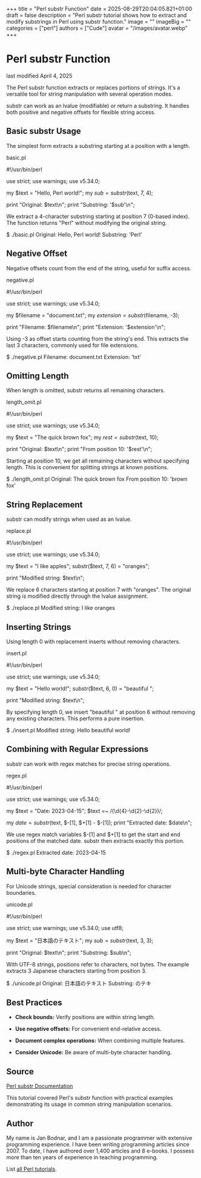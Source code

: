 +++
title = "Perl substr Function"
date = 2025-08-29T20:04:05.821+01:00
draft = false
description = "Perl substr tutorial shows how to extract and modify substrings in Perl using substr function."
image = ""
imageBig = ""
categories = ["perl"]
authors = ["Cude"]
avatar = "/images/avatar.webp"
+++

# Perl substr Function

last modified April 4, 2025

The Perl substr function extracts or replaces portions of strings.
It's a versatile tool for string manipulation with several operation modes.

substr can work as an lvalue (modifiable) or return a substring.
It handles both positive and negative offsets for flexible string access.

## Basic substr Usage

The simplest form extracts a substring starting at a position with a length.

basic.pl
  

#!/usr/bin/perl

use strict;
use warnings;
use v5.34.0;

my $text = "Hello, Perl world!";
my $sub = substr($text, 7, 4);

print "Original: $text\n";
print "Substring: '$sub'\n";

We extract a 4-character substring starting at position 7 (0-based index).
The function returns "Perl" without modifying the original string.

$ ./basic.pl
Original: Hello, Perl world!
Substring: 'Perl'

## Negative Offset

Negative offsets count from the end of the string, useful for suffix access.

negative.pl
  

#!/usr/bin/perl

use strict;
use warnings;
use v5.34.0;

my $filename = "document.txt";
my $extension = substr($filename, -3);

print "Filename: $filename\n";
print "Extension: '$extension'\n";

Using -3 as offset starts counting from the string's end. This extracts
the last 3 characters, commonly used for file extensions.

$ ./negative.pl
Filename: document.txt
Extension: 'txt'

## Omitting Length

When length is omitted, substr returns all remaining characters.

length_omit.pl
  

#!/usr/bin/perl

use strict;
use warnings;
use v5.34.0;

my $text = "The quick brown fox";
my $rest = substr($text, 10);

print "Original: $text\n";
print "From position 10: '$rest'\n";

Starting at position 10, we get all remaining characters without specifying
length. This is convenient for splitting strings at known positions.

$ ./length_omit.pl
Original: The quick brown fox
From position 10: 'brown fox'

## String Replacement

substr can modify strings when used as an lvalue.

replace.pl
  

#!/usr/bin/perl

use strict;
use warnings;
use v5.34.0;

my $text = "I like apples";
substr($text, 7, 6) = "oranges";

print "Modified string: $text\n";

We replace 6 characters starting at position 7 with "oranges". The original
string is modified directly through the lvalue assignment.

$ ./replace.pl
Modified string: I like oranges

## Inserting Strings

Using length 0 with replacement inserts without removing characters.

insert.pl
  

#!/usr/bin/perl

use strict;
use warnings;
use v5.34.0;

my $text = "Hello world!";
substr($text, 6, 0) = "beautiful ";

print "Modified string: $text\n";

By specifying length 0, we insert "beautiful " at position 6 without
removing any existing characters. This performs a pure insertion.

$ ./insert.pl
Modified string: Hello beautiful world!

## Combining with Regular Expressions

substr can work with regex matches for precise string operations.

regex.pl
  

#!/usr/bin/perl

use strict;
use warnings;
use v5.34.0;

my $text = "Date: 2023-04-15";
$text =~ /(\d{4}-\d{2}-\d{2})/;

my $date = substr($text, $-[1], $+[1] - $-[1]);
print "Extracted date: $date\n";

We use regex match variables $-[1] and $+[1] to get
the start and end positions of the matched date. substr then
extracts exactly this portion.

$ ./regex.pl
Extracted date: 2023-04-15

## Multi-byte Character Handling

For Unicode strings, special consideration is needed for character boundaries.

unicode.pl
  

#!/usr/bin/perl

use strict;
use warnings;
use v5.34.0;
use utf8;

my $text = "日本語のテキスト";
my $sub = substr($text, 3, 3);

print "Original: $text\n";
print "Substring: $sub\n";

With UTF-8 strings, positions refer to characters, not bytes. The example
extracts 3 Japanese characters starting from position 3.

$ ./unicode.pl
Original: 日本語のテキスト
Substring: のテキ

## Best Practices

- **Check bounds:** Verify positions are within string length.

- **Use negative offsets:** For convenient end-relative access.

- **Document complex operations:** When combining multiple features.

- **Consider Unicode:** Be aware of multi-byte character handling.

## Source

[Perl substr Documentation](https://perldoc.perl.org/functions/substr)

This tutorial covered Perl's substr function with practical
examples demonstrating its usage in common string manipulation scenarios.

## Author

My name is Jan Bodnar, and I am a passionate programmer with extensive
programming experience. I have been writing programming articles since 2007.
To date, I have authored over 1,400 articles and 8 e-books. I possess more
than ten years of experience in teaching programming.

List [all Perl tutorials](/all/#perl).